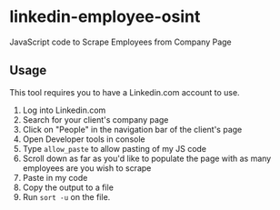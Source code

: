 # linkedin-employee-osint
JavaScript code to Scrape Employees from Company Page

## Usage
This tool requires you to have a Linkedin.com account to use.
  1. Log into Linkedin.com
  2. Search for your client's company page
  3. Click on "People" in the navigation bar of the client's page
  4. Open Developer tools in console
  5. Type `allow_paste` to allow pasting of my JS code
  6. Scroll down as far as you'd like to populate the page with as many employees are you wish to scrape
  7. Paste in my code
  8. Copy the output to a file
  9. Run `sort -u` on the file.
  
